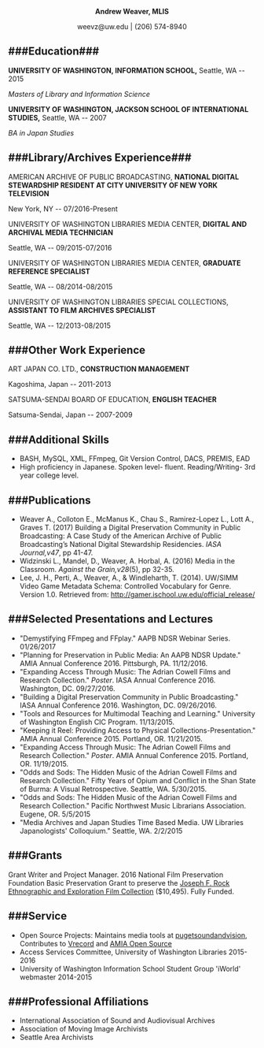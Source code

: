 <p align="center"><strong>Andrew Weaver, MLIS</strong></p>
<p align="center">weevz@uw.edu | (206) 574-8940</p>

###Education###
---
__UNIVERSITY OF WASHINGTON, INFORMATION SCHOOL,__ Seattle, WA -- 2015

_Masters of Library and Information Science_


__UNIVERSITY OF WASHINGTON, JACKSON SCHOOL OF INTERNATIONAL STUDIES,__ Seattle, WA -- 2007

_BA in Japan Studies_

###Library/Archives Experience###
---
AMERICAN ARCHIVE OF PUBLIC BROADCASTING, __NATIONAL DIGITAL STEWARDSHIP RESIDENT AT CITY UNIVERSITY OF NEW YORK TELEVISION__ 

New York, NY -- 07/2016-Present

UNIVERSITY OF WASHINGTON LIBRARIES MEDIA CENTER, __DIGITAL AND ARCHIVAL MEDIA TECHNICIAN__ 

Seattle, WA -- 09/2015-07/2016

UNIVERSITY OF WASHINGTON LIBRARIES MEDIA CENTER, __GRADUATE REFERENCE SPECIALIST__ 

Seattle, WA -- 08/2014-08/2015

UNIVERSITY OF WASHINGTON LIBRARIES SPECIAL COLLECTIONS, __ASSISTANT TO FILM ARCHIVES SPECIALIST__ 

Seattle, WA -- 12/2013-08/2015

###Other Work Experience
---
ART JAPAN CO. LTD., __CONSTRUCTION MANAGEMENT__

Kagoshima, Japan -- 2011-2013

SATSUMA-SENDAI BOARD OF EDUCATION, __ENGLISH TEACHER__

Satsuma-Sendai, Japan -- 2007-2009

###Additional Skills
---
* BASH, MySQL, XML, FFmpeg, Git Version Control, DACS, PREMIS, EAD
* High proficiency in Japanese. Spoken level- fluent. Reading/Writing- 3rd year college level.


###Publications
---
* Weaver A., Colloton E., McManus K., Chau S., Ramirez-Lopez L., Lott A., Graves T. (2017) Building a Digital Preservation Community in Public Broadcasting: A Case Study of the American Archive of Public Broadcasting’s National Digital Stewardship Residencies. _IASA Journal,v47_, pp 41-47.
* Widzinski L., Mandel, D., Weaver, A. Horbal, A. (2016) Media in the Classroom. _Against the Grain,v28_(5), pp 32-35.
* Lee, J. H., Perti, A., Weaver, A., & Windleharth, T. (2014). UW/SIMM Video Game Metadata Schema: Controlled Vocabulary for Genre. Version 1.0. Retrieved from: http://gamer.ischool.uw.edu/official_release/

###Selected Presentations and Lectures
---
* "Demystifying FFmpeg and FFplay." AAPB NDSR Webinar Series. 01/26/2017
* "Planning for Preservation in Public Media: An AAPB NDSR Update." AMIA Annual Conference 2016. Pittsburgh, PA. 11/12/2016.
* "Expanding Access Through Music: The Adrian Cowell Films and Research Collection." _Poster_. IASA Annual Conference 2016. Washington, DC. 09/27/2016. 
* "Building a Digital Preservation Community in Public Broadcasting." IASA Annual Conference 2016. Washington, DC. 09/26/2016.
* "Tools and Resources for Multimodal Teaching and Learning." University of Washington English CIC Program. 11/13/2015.
* "Keeping it Reel: Providing Access to Physical Collections-Presentation." AMIA Annual Conference 2015. Portland, OR. 11/21/2015.
* "Expanding Access Through Music: The Adrian Cowell Films and Research Collection." _Poster_. AMIA Annual Conference 2015. Portland, OR. 11/19/2015.
* "Odds and Sods: The Hidden Music of the Adrian Cowell Films and Research Collection." Fifty Years of Opium and Conflict in the Shan State of Burma: A Visual Retrospective. Seattle, WA. 5/30/2015.
* "Odds and Sods: The Hidden Music of the Adrian Cowell Films and Research Collection." Pacific Northwest Music Librarians Association. Eugene, OR. 5/5/2015
* "Media Archives and Japan Studies Time Based Media. UW Libraries Japanologists' Colloquium." Seattle, WA. 2/2/2015

###Grants
---
Grant Writer and Project Manager. 2016 National Film Preservation Foundation Basic Preservation Grant to preserve the [Joseph F. Rock Ethnographic and Exploration Film Collection](http://archiveswest.orbiscascade.org/ark:/80444/xv60098/op=fstyle.aspx?t=i&q=waseumc) ($10,495). Fully Funded.

###Service
---
* Open Source Projects: Maintains media tools at [pugetsoundandvision](https://github.com/pugetsoundandvision), Contributes to [Vrecord](https://github.com/amiaopensource/vrecord) and [AMIA Open Source](https://github.com/amiaopensource)
* Access Services Committee, University of Washington Libraries 2015-2016
* University of Washington Information School Student Group 'iWorld' webmaster 2014-2015

###Professional Affiliations
---
* International Association of Sound and Audiovisual Archives
* Association of Moving Image Archivists
* Seattle Area Archivists

